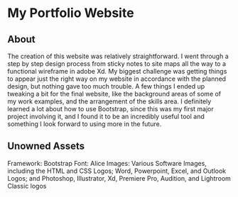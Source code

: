 # My Portfolio Website

## About
The creation of this website was relatively straightforward. I went through a step by step design process from sticky notes to site maps all the way to a functional wireframe in adobe Xd. My biggest challenge was getting things to appear just the right way on my website in accordance with the planned design, but nothing gave too much trouble. A few things I ended up tweaking a bit for the final website, like the background areas of some of my work examples, and the arrangement of the skills area. I definitely learned a lot about how to use Bootstrap, since this was my first major project involving it, and I found it to be an incredibly useful tool and something I look forward to using more in the future.

## Unowned Assets
Framework: Bootstrap
Font: Alice
Images: Various Software Images, including the HTML and CSS Logos; Word, Powerpoint, Excel, and Outlook Logos; and Photoshop, Illustrator, Xd, Premiere Pro, Audition, and Lightroom Classic logos